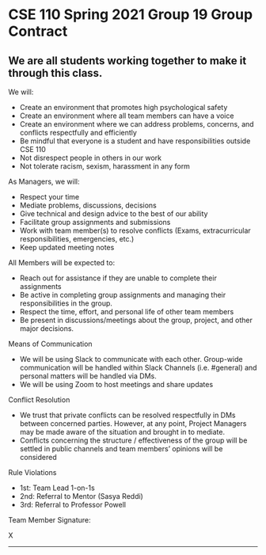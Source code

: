 # CSE 110 Spring 2021 Group 19 Group Contract
## We are all students working together to make it through this class.

We will:
- Create an environment that promotes high psychological safety 
- Create an environment where all team members can have a voice
- Create an environment where we can address problems, concerns, and conflicts respectfully and efficiently
- Be mindful that everyone is a student and have responsibilities outside CSE 110
- Not disrespect people in others in our work
- Not tolerate racism, sexism, harassment in any form

As Managers, we will:
- Respect your time
- Mediate problems, discussions, decisions
- Give technical and design advice to the best of our ability
- Facilitate group assignments and submissions
- Work with team member(s) to resolve conflicts (Exams, extracurricular responsibilities, emergencies, etc.)
- Keep updated meeting notes

All Members will be expected to:
- Reach out for assistance if they are unable to complete their assignments
- Be active in completing group assignments and managing their responsibilities in the group. 
- Respect the time, effort, and personal life of other team members
- Be present in discussions/meetings about the group, project, and other major decisions.

Means of Communication
- We will be using Slack to communicate with each other. Group-wide communication will be handled within Slack Channels (i.e. #general) and personal matters will be handled via DMs.
- We will be using Zoom to host meetings and share updates

Conflict Resolution
- We trust that private conflicts can be resolved respectfully in DMs between concerned parties. However, at any point, Project Managers may be made aware of the situation and brought in to mediate.
- Conflicts concerning the structure / effectiveness of the group will be settled in public channels and team members’ opinions will be considered

Rule Violations
- 1st: Team Lead 1-on-1s
- 2nd: Referral to Mentor (Sasya Reddi)
- 3rd: Referral to Professor Powell



Team Member Signature:

X

---

